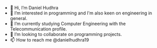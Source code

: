 - 👋 Hi, I’m Daniel Hudhra
- 👀 I’m interested in programming and I'm also keen on engineering in general. 
- 🌱 I’m currently studying Computer Engineering with the Telecommunication profile.
- 💞️ I’m looking to collaborate on programming projects.
- 📫 How to reach me @danielhudhra19

<!---
danielhudhra19/danielhudhra19 is a ✨ special ✨ repository because its `README.md` (this file) appears on your GitHub profile.
You can click the Preview link to take a look at your changes.
--->
